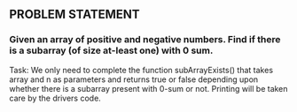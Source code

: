 ## PROBLEM STATEMENT
### Given an array of positive and negative numbers. Find if there is a subarray (of size at-least one) with 0 sum.


Task:
We only need to complete the function subArrayExists() that takes array and n as parameters and returns true or false depending upon whether there is a subarray present with 0-sum or not. Printing will be taken care by the drivers code.

